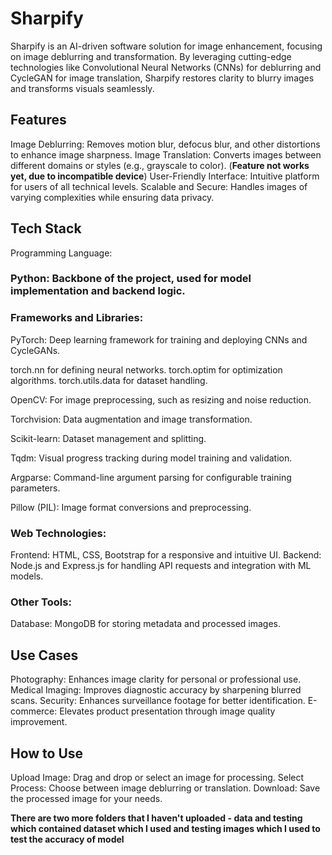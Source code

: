 # Sharpify
Sharpify is an AI-driven software solution for image enhancement, focusing on image deblurring and transformation. By leveraging cutting-edge technologies like Convolutional Neural Networks (CNNs) for deblurring and CycleGAN for image translation, Sharpify restores clarity to blurry images and transforms visuals seamlessly.

## Features
Image Deblurring: Removes motion blur, defocus blur, and other distortions to enhance image sharpness.
Image Translation: Converts images between different domains or styles (e.g., grayscale to color). (**Feature not works yet, due to incompatible device**)
User-Friendly Interface: Intuitive platform for users of all technical levels.
Scalable and Secure: Handles images of varying complexities while ensuring data privacy.

## Tech Stack
Programming Language:
### Python: Backbone of the project, used for model implementation and backend logic.

### Frameworks and Libraries:

PyTorch: Deep learning framework for training and deploying CNNs and CycleGANs.

torch.nn for defining neural networks.
torch.optim for optimization algorithms.
torch.utils.data for dataset handling.

OpenCV: For image preprocessing, such as resizing and noise reduction.

Torchvision: Data augmentation and image transformation.

Scikit-learn: Dataset management and splitting.

Tqdm: Visual progress tracking during model training and validation.

Argparse: Command-line argument parsing for configurable training parameters.

Pillow (PIL): Image format conversions and preprocessing.


### Web Technologies:
Frontend: HTML, CSS, Bootstrap for a responsive and intuitive UI.
Backend: Node.js and Express.js for handling API requests and integration with ML models.

### Other Tools:
Database: MongoDB for storing metadata and processed images.

## Use Cases
Photography: Enhances image clarity for personal or professional use.
Medical Imaging: Improves diagnostic accuracy by sharpening blurred scans.
Security: Enhances surveillance footage for better identification.
E-commerce: Elevates product presentation through image quality improvement.

## How to Use
Upload Image: Drag and drop or select an image for processing.
Select Process: Choose between image deblurring or translation.
Download: Save the processed image for your needs.


**There are two more folders that I haven't uploaded - **data** and **testing** which contained dataset which I used and testing images which I used to test the accuracy of model**

